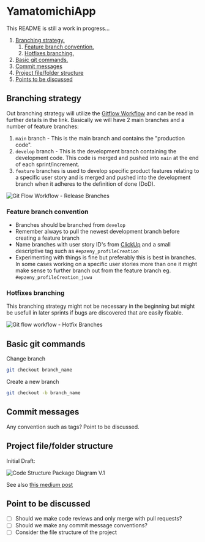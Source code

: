 # YamatomichiApp

This README is still a work in progress...

1. [Branching strategy.](#branch-strat)
    1. [Feature branch convention.](#branch-conv)
    2. [Hotfixes branching.](#branch-hotfixes)
2. [Basic git commands.](#basic-git-commands)
3. [Commit messages](#commit-messages)
4. [Project file/folder structure](#project-structure)
5. [Points to be discussed](d#iscussion-points)

<a name="branch-strat"></a>

## Branching strategy

Out branching strategy will utilize the [Gitflow Workflow](https://www.atlassian.com/git/tutorials/comparing-workflows/gitflow-workflow) and can be read in further details in the link. Basically we will have 2 main branches and a number of feature branches:

1. `main` branch - This is the main branch and contains the "production code".
2. `develop` branch - This is the development branch containing the development code. This code is merged and pushed into `main` at the end of each sprint/increment.
3. `feature` branches is used to develop specific product features relating to a specific user story and is merged and pushed into the development branch when it adheres to the definition of done (DoD).

![Git Flow Workflow - Release Branches](https://wac-cdn.atlassian.com/dam/jcr:b5259cce-6245-49f2-b89b-9871f9ee3fa4/03%20(2).svg?cdnVersion=1472)

<a name="branch-conv"></a>

### Feature branch convention

- Branches should be branched from `develop`
- Remember always to pull the newest development branch before creating a feature branch
- Name branches with user story ID's from [ClickUp](https://app.clickup.com/4656448/v/b/s/8730607) and a small descriptive tag such as `#epzeny_profileCreation`
- Experimenting with things is fine but preferably this is best in branches. In some  cases working on a specific user stories more than one it might make sense to further branch out from the feature branch eg. `#epzeny_profileCreation_juwu`

<a name="branch-hotfixes"></a>

### Hotfixes branching

This branching strategy might not be necessary in the beginning but might be usefull in later sprints if bugs are discovered that are easily fixable.

![Git flow workflow - Hotfix Branches](https://wac-cdn.atlassian.com/dam/jcr:61ccc620-5249-4338-be66-94d563f2843c/05%20(2).svg?cdnVersion=1472)

<a name="basic-git-commands"></a>

## Basic git commands

Change branch

```bash
git checkout branch_name
```

Create a new branch

```bash
git checkout -b branch_name
```

<a name="commit-messages"></a>

## Commit messages

Any convention such as tags? Point to be discussed.

<a name="project-structure"></a>

## Project file/folder structure

Initial Draft:

![Code Structure Package Diagram V.1](https://i.imgur.com/RkA391c.png)

See also [this medium post](https://medium.com/flutter-community/flutter-scalable-folder-files-structure-8f860faafebd)

<a name="discussion-points"></a>

## Point to be discussed

- [ ] Should we make code reviews and only merge with pull requests?
- [ ] Should we make any commit message conventions?
- [ ] Consider the file structure of the project

<!-- ## Setting up your local developer environment on Mac

1. Download the Flutter SDK (Software development kit):
[flutter_macos_1.22.6-stable.zip](https://storage.googleapis.com/flutter_infra/releases/stable/macos/flutter_macos_1.22.6-stable.zip)
2. Extract the file in the desired location - can be anywhere on your system doesn't matter. Can be done manually or with the following command:

```bash
cd ~/PATH-TO-DESIED-LOCATIOM
unzip ~/Downloads/flutter_macos_1.22.6-stable.zip
```

3. Add the `flutter` tool to your path. This is done by opening your .bash_profile file found in your root user folder. Can be opened/created either with `code ~/.bash_profile` if VS code is already in your path. Otherwise goto your hme folder in finder (usually has the name of you computer user) and press `CMD + SHIFT + .` for showing hidden files. If no such file exist you can create one with `touch .bash_profile`. -->
